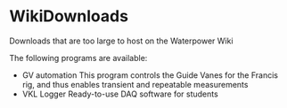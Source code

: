 # WikiDownloads
Downloads that are too large to host on the Waterpower Wiki

The following programs are available:

- GV automation
    This program controls the Guide Vanes for the Francis rig, and thus enables transient and repeatable measurements
- VKL Logger
    Ready-to-use DAQ software for students
